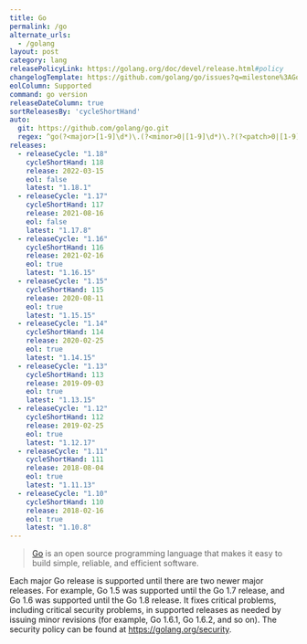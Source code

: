 ```yaml
---
title: Go
permalink: /go
alternate_urls:
  - /golang
layout: post
category: lang
releasePolicyLink: https://golang.org/doc/devel/release.html#policy
changelogTemplate: https://github.com/golang/go/issues?q=milestone%3AGo__LATEST__
eolColumn: Supported
command: go version
releaseDateColumn: true
sortReleasesBy: 'cycleShortHand'
auto:
  git: https://github.com/golang/go.git
  regex: ^go(?<major>[1-9]\d*)\.(?<minor>0|[1-9]\d*)\.?(?<patch>0|[1-9]\d*)?$
releases:
  - releaseCycle: "1.18"
    cycleShortHand: 118
    release: 2022-03-15
    eol: false
    latest: "1.18.1"
  - releaseCycle: "1.17"
    cycleShortHand: 117
    release: 2021-08-16
    eol: false
    latest: "1.17.8"
  - releaseCycle: "1.16"
    cycleShortHand: 116
    release: 2021-02-16
    eol: true
    latest: "1.16.15"
  - releaseCycle: "1.15"
    cycleShortHand: 115
    release: 2020-08-11
    eol: true
    latest: "1.15.15"
  - releaseCycle: "1.14"
    cycleShortHand: 114
    release: 2020-02-25
    eol: true
    latest: "1.14.15"
  - releaseCycle: "1.13"
    cycleShortHand: 113
    release: 2019-09-03
    eol: true
    latest: "1.13.15"
  - releaseCycle: "1.12"
    cycleShortHand: 112
    release: 2019-02-25
    eol: true
    latest: "1.12.17"
  - releaseCycle: "1.11"
    cycleShortHand: 111
    release: 2018-08-04
    eol: true
    latest: "1.11.13"
  - releaseCycle: "1.10"
    cycleShortHand: 110
    release: 2018-02-16
    eol: true
    latest: "1.10.8"
---
```


> [Go](https://golang.org/) is an open source programming language that makes it easy to build simple, reliable, and efficient software.

Each major Go release is supported until there are two newer major releases. For example, Go 1.5 was supported until the Go 1.7 release, and Go 1.6 was supported until the Go 1.8 release. It fixes critical problems, including critical security problems, in supported releases as needed by issuing minor revisions (for example, Go 1.6.1, Go 1.6.2, and so on). The security policy can be found at <https://golang.org/security>.
